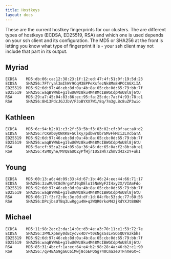 ```yaml
---
title: Hostkeys
layout: docs
---
```


These are the current hostkey fingerprints for our clusters. The are different
types of hostkeys (ECDSA, ED25519, RSA) and which one is used depends on your
ssh client and its configuration. The MD5 or SHA256 
at the front is letting you know what type of fingerprint it is - your ssh client 
may not include that part in its output.

## Myriad
```
ECDSA    MD5:db:06:ca:12:38:23:1f:12:ed:47:4f:51:0f:19:5d:23
ECDSA    SHA256:7FTryal3mIhWr9CqM3EPPeXsfezNk8Mm8HPCCAGXiIA
ED25519  MD5:92:6d:97:46:eb:8d:0a:4b:8a:65:cb:0d:65:79:bb:7f
ED25519  SHA256:waqBYWAb+g1lwUGWz8ku4M48McIBWGCdpMoU8l8j6tU
RSA      MD5:29:a7:45:04:83:86:ec:95:fa:25:dc:7a:f4:93:78:c1
RSA      SHA256:8H13PdcJGJJbV/F3oBYXX7W1/8q/7m3gLBc8uZP3wio
```

## Kathleen
```
ECDSA    MD5:6c:94:b2:01:c3:2f:58:5b:f3:03:02:cf:0f:ac:a0:d2
ECDSA    SHA256:rCKAb0yOWXK8+GClKy/pdbwrUbrGMvFkMciZLVcbaTA
ED25519  MD5:92:6d:97:46:eb:8d:0a:4b:8a:65:cb:0d:65:79:bb:7f
ED25519  SHA256:waqBYWAb+g1lwUGWz8ku4M48McIBWGCdpMoU8l8j6tU
RSA      MD5:5a:cf:95:a2:e4:05:8a:36:46:dc:65:0a:f2:8b:ab:e1
RSA      SHA256:4SMOyhe/MVQ8aUOZyPfHjrIU5zHh7ZhmVd4zxzY+ukI
```

## Young
```
ECDSA    MD5:60:13:a6:4d:09:33:4d:67:1b:46:24:ee:44:66:71:17
ECDSA    SHA256:3zwMU9C8d9rgmYJ9qDElo15NnWyF2I4xy2X/VIAmFdo
ED25519  MD5:92:6d:97:46:eb:8d:0a:4b:8a:65:cb:0d:65:79:bb:7f
ED25519  SHA256:waqBYWAb+g1lwUGWz8ku4M48McIBWGCdpMoU8l8j6tU
RSA      MD5:06:17:f3:f2:0c:3e:0d:df:1d:04:fb:53:dc:77:60:56
RSA      SHA256:DPcjbsUTBq3LwRggu4N+q2WQR0rkoM42jRdYXJtB86M
```

## Michael
```
ECDSA    MD5:11:98:2e:c2:da:14:0c:d3:4e:a3:70:11:e1:59:72:7e
ECDSA    SHA256:3PMLXp6ny0dECycvx4D7+t0sNgsSsLvSO5QUYmzkbhs
ED25519  MD5:92:6d:97:46:eb:8d:0a:4b:8a:65:cb:0d:65:79:bb:7f
ED25519  SHA256:waqBYWAb+g1lwUGWz8ku4M48McIBWGCdpMoU8l8j6tU
RSA      MD5:85:31:4b:cf:1a:ec:64:e4:b2:98:28:4a:46:b2:c1:90
RSA      SHA256:/qv4BAS9ga6C6iMwj8coEPQGg740CmazeDTFnXeGX+c
```


